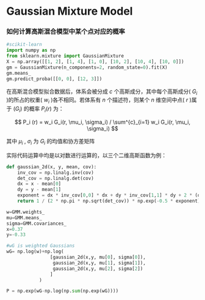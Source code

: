 # Gaussian Mixture Model

### 如何计算高斯混合模型中某个点对应的概率

```python
#scikit-learn
import numpy as np
from sklearn.mixture import GaussianMixture
X = np.array([[1, 2], [1, 4], [1, 0], [10, 2], [10, 4], [10, 0]])
gm = GaussianMixture(n_components=2, random_state=0).fit(X)
gm.means_
gm.predict_proba([[0, 0], [12, 3]])
```
在高斯混合模型拟合数据后，体系会被分成 $c$ 个高斯成分，其中每个高斯成分( $G_i$ )的所占的权重( $w_i$ )各不相同。若体系有 $n$ 个描述符，则某个 $n$ 维空间中点( $r$ )属于 ($G_i$) 的概率 $P_i (r)$ 为：

$$
P_i (r) =  w_i G_i(r, \mu_i, \sigma_i) / \sum^{c}_{i=1} w_i G_i(r, \mu_i, \sigma_i) 
$$

其中 $\mu_i$ , $\sigma_i$ 为 $G_i$ 的均值和协方差矩阵

实际代码运算中均是以对数进行运算的，以三个二维高斯函数为例：

```python
def gaussian_2d(x, y, mean, cov):  
    inv_cov = np.linalg.inv(cov)  
    det_cov = np.linalg.det(cov)  
    dx = x - mean[0]  
    dy = y - mean[1]  
    exponent = dx * inv_cov[0,0] * dx + dy * inv_cov[1,1] * dy + 2 * (dx * inv_cov[0,1] * dy)  
    return 1 / (2 * np.pi * np.sqrt(det_cov)) * np.exp(-0.5 * exponent)  

w=GMM.weights_
mu=GMM.means_
sigma=GMM.covariances_
x=0.37
y=-0.33

#wG is weighted Gaussians
wG= np.log(w)+np.log(
                [gaussian_2d(x,y, mu[0], sigma[0]),
                 gaussian_2d(x,y, mu[1], sigma[1]),
                 gaussian_2d(x,y, mu[2], sigma[2])
                ]
            )

P = np.exp(wG-np.log(np.sum(np.exp(wG))))

```
